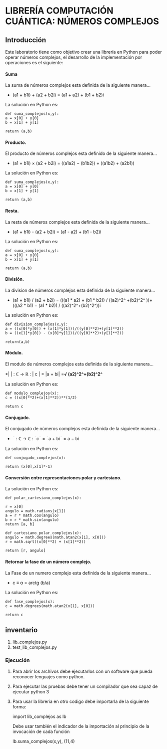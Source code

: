 # LIBRERÍA COMPUTACIÓN CUÁNTICA: NÚMEROS COMPLEJOS

##  Introducción
Este laboratorio tiene como objetivo crear una librería en Python para poder operar números complejos, el desarrollo de la implementación por operaciones es el siguiente:

#### Suma
La suma de números complejos esta definida de la siguiente manera...

* (a1 + b1i) + (a2 + b2i) = (a1 + a2) + (b1 + b2)i

La solución en Python es:

    def suma_complejos(x,y):
    a = x[0] + y[0]
    b = x[1] + y[1]

    return (a,b)
#### Producto.
El producto de números complejos esta definido de la siguiente manera...

* (a1 + b1i) × (a2 + b2i) = ((a1a2) − (b1b2)) + ((a1b2) + (a2b1))

La solución en Python es:

    def suma_complejos(x,y):
    a = x[0] + y[0]
    b = x[1] + y[1]

    return (a,b)


#### Resta.
La resta de números complejos esta definida de la siguiente manera...

* (a1 + b1i) - (a2 + b2i) = (a1 - a2) + (b1 - b2)i

La solución en Python es:

    def suma_complejos(x,y):
    a = x[0] + y[0]
    b = x[1] + y[1]

    return (a,b)


#### División.
La division de números complejos esta definida de la siguiente manera...

* (a1 + b1i) / (a2 + b2i) = (((a1 * a2) + (b1 * b2)) / ((a2)^2^ +(b2)^2^ ))+ (((a2 * b1) − (a1 * b2)) / ((a2)^2^+(b2)^2^))i

La solución en Python es:

    def division_complejos(x,y):
    a = ((x[0]*y[0]) + (x[1]*y[1]))/((y[0]**2)+(y[1]**2))
    b = ((x[1]*y[0]) - (x[0]*y[1]))/((y[0]**2)+(y[1]**2))

    return(a,b)


#### Módulo.
El modulo de números complejos esta definida de la siguiente manera...

*| | : ℂ → ℝ : | c | = |a + bi| =**√ (a2)^2^+(b2)^2^** 

La solución en Python es:

    def modulo_complejos(x):
    c = ((x[0]**2)+(x[1]**2))**(1/2)
    
    return c


#### Conjugado.
El conjugado de números complejos esta definida de la siguiente manera...
* ¯ : ℂ → ℂ : ¯c¯ = ¯a + bi¯ = a − bi

La solución en Python es:

    def conjugado_complejos(x):
    
    return (x[0],x[1]*-1)


#### Conversión entre representaciones polar y cartesiano.
La solución en Python es:

    def polar_cartesiano_complejos(x):

    r = x[0]
    angulo = math.radians(x[1])
    a = r * math.cos(angulo)
    b = r * math.sin(angulo)
    return [a, b]
    
    def cartesiano_polar_complejos(x):
    angulo = math.degrees(math.atan2(x[1], x[0]))
    r = math.sqrt((x[0]**2) + (x[1]**2))
    
    return [r, angulo]


#### Retornar la fase de un número complejo.
La Fase de un numero complejo esta definida de la siguiente manera...

* c ≡ α = arctg (b/a)

La solución en Python es:

    def fase_complejos(x):
    c = math.degrees(math.atan2(x[1], x[0]))

    return c
## inventario
1. lib_complejos.py
2. test_lib_complejos.py

### Ejecución

1. Para abrir los archivos debe ejecutarlos con un software que pueda reconocer lenguajes como python.
2. Para ejecutar las pruebas debe tener un compilador que sea capaz de ejecutar python 3 
3. Para usar la libreria en otro codigo debe importarla de la siguiente forma:

     import lib_complejos as lb 
     
     Debe usar también el indicador de la importación al principio de la invocación de cada función 
     
     lb.suma_complejos(x,y), (11,4)
